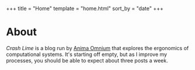 +++
title = "Home"
template = "home.html"
sort_by = "date"
+++

# About

_Crash Lime_ is a blog run by [Anima Omnium](https://github.com/animaomnium) that explores the ergonomics of computational systems. It's starting off empty, but as I improve my processes, you should be able to expect about three posts a week.

